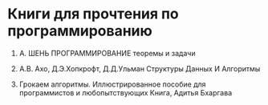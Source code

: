 # Книги для прочтения по программированию

1. А. ШЕНЬ
ПРОГРАММИРОВАНИЕ
теоремы и задачи


2. А.В. Ахо, Д.Э.Хопкрофт, Д.Д.Ульман Структуры Данных И Алгоритмы

3. Грокаем алгоритмы. Иллюстрированное пособие для программистов и любопытствующих
Книга, Адитья Бхаргава